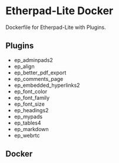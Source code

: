 # Etherpad-Lite Docker
Dockerfile for Etherpad-Lite with Plugins.

## Plugins
* ep_adminpads2
* ep_align
* ep_better_pdf_export
* ep_comments_page
* ep_embedded_hyperlinks2
* ep_font_color
* ep_font_family
* ep_font_size
* ep_headings2
* ep_mypads
* ep_tables4
* ep_markdown
* ep_webrtc

## Docker

